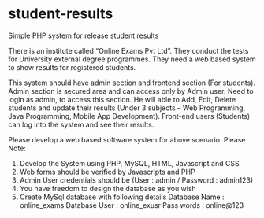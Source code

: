 # student-results
Simple PHP system for release student results


There is an institute called “Online Exams Pvt Ltd”. They conduct the tests for University external degree programmes. They need a web based system to show results for registered students.

This system should have admin section and frontend section (For students).
Admin section is secured area and can access only by Admin user. Need to login as admin, to access this section. He will able to Add, Edit, Delete students and update their results (Under 3 subjects – Web Programming, Java Programming, Mobile App Development).
Front-end users (Students) can log into the system and see their results.

Please develop a web based software system for above scenario.
Please Note:

1. Develop the System using PHP, MySQL, HTML, Javascript and CSS
2. Web forms should be verified by Javascripts and PHP
3. Admin User credentials should be (User : admin / Password : admin123)
4. You have freedom to design the database as you wish
5. Create MySql database with following details
      Database Name : online_exams
      Database User : online_exusr
      Pass words : online@123
